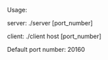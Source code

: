 Usage:


server: ./server [port_number]

client: ./client host [port_number]






Default port number: 20160